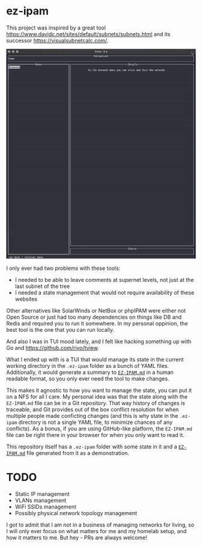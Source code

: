 # ez-ipam

This project was inspired by a great tool https://www.davidc.net/sites/default/subnets/subnets.html and its successor https://visualsubnetcalc.com/.

![Demo](./demo.gif)

I only ever had two problems with these tools:

- I needed to be able to leave comments at supernet levels, not just at the last subnet of the tree
- I needed a state management that would not require availability of these websites

Other alternatives like SolarWinds or NetBox or phpIPAM were either not Open Source or just had too many dependencies on things like DB and Redis and required you to run it somewhere.
In my personal oppinion, the best tool is the one that you can run locally.

And also I was in TUI mood lately, and I felt like hacking something up with Go and https://github.com/rivo/tview.

What I ended up with is a TUI that would manage its state in the current working directory in the `.ez-ipam` folder as a bunch of YAML files. Additionally, it would generate a summary to [`EZ-IPAM.md`](./EZ-IPAM.md) in a human readable format, so you only ever need the tool to make changes.

This makes it agnostic to how you want to manage the state, you can put it on a NFS for all I care.
My personal idea was that the state along with the `EZ-IPAM.md` file can be in a Git repository.
That way history of changes is traceable, and Git provides out of the box conflict resolution for when multiple people made conficting changes
(and this is why state in the `.ez-ipam` directory is not a single YAML file, to minimize chances of any conflicts).
As a bonus, if you are using GitHub-like platform, the `EZ-IPAM.md` file can be right there in your browser for when you only want to read it.

This repository itself has a `.ez-ipam` folder with some state in it and a [`EZ-IPAM.md`](./EZ-IPAM.md) file generated from it as a demonstration.

# TODO

- Static IP management
- VLANs management
- WiFi SSIDs management
- Possibly physical network topology management

I got to admit that I am not in a business of managing networks for living, so I will only ever focus on what matters for me and my homelab setup, and how it matters to me. But hey - PRs are always welcome!

